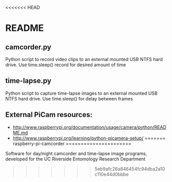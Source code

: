 <<<<<<< HEAD
# README #

## camcorder.py ##
Python script to record video clips to an external mounted USB NTFS hard drive.
Use time.sleep() record for desired amount of time

## time-lapse.py ##
Python script to capture time-lapse images to an external mounted USB NTFS hard drive.
Use time.sleep() for delay between frames

## External PiCam resources: ##
* http://www.raspberrypi.org/documentation/usage/camera/python/README.md
* http://www.raspberrypi.org/learning/python-picamera-setup/
=======
raspberry-pi-camcorder
======================

Software for day/night camcorder and time-lapse image programs, developed for the UC Riverside Entomology Research Department 
>>>>>>> 5eb9afc26a846454fc94dba2a10c110e44d0bbbe
